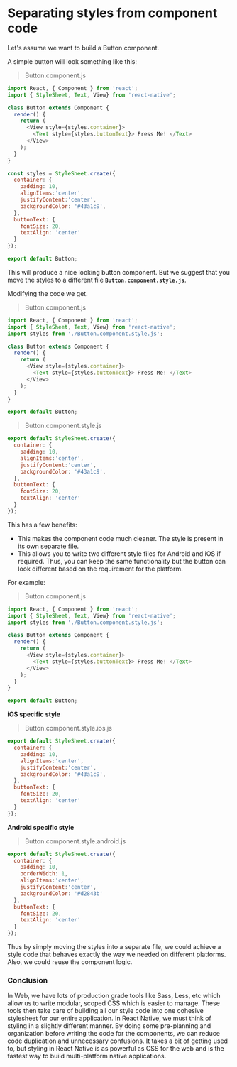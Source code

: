 # Separating styles from component code

Let's assume we want to build a Button component.

A simple button will look something like this:

>Button.component.js

```js
import React, { Component } from 'react';
import { StyleSheet, Text, View} from 'react-native';

class Button extends Component {
  render() {
    return (
      <View style={styles.container}>
        <Text style={styles.buttonText}> Press Me! </Text>
      </View>
    );
  }
}

const styles = StyleSheet.create({
  container: {
    padding: 10,
    alignItems:'center',
    justifyContent:'center',
    backgroundColor: '#43a1c9',
  },
  buttonText: {
    fontSize: 20,
    textAlign: 'center'
  }
});

export default Button;
```

This will produce a nice looking button component.
But we suggest that you move the styles to a different file **`Button.component.style.js`**.

Modifying the code we get.

>Button.component.js

```js
import React, { Component } from 'react';
import { StyleSheet, Text, View} from 'react-native';
import styles from './Button.component.style.js';

class Button extends Component {
  render() {
    return (
      <View style={styles.container}>
        <Text style={styles.buttonText}> Press Me! </Text>
      </View>
    );
  }
}

export default Button;
```

>Button.component.style.js
```js
export default StyleSheet.create({
  container: {
    padding: 10,
    alignItems:'center',
    justifyContent:'center',
    backgroundColor: '#43a1c9',
  },
  buttonText: {
    fontSize: 20,
    textAlign: 'center'
  }
});
```

This has a few benefits:

- This makes the component code much cleaner. The style is present in its own separate file.
- This allows you to write two different style files for Android and iOS if required. Thus, you can keep the same functionality but the button can look different based on the requirement for the platform.

For example:

>Button.component.js

```js
import React, { Component } from 'react';
import { StyleSheet, Text, View} from 'react-native';
import styles from './Button.component.style.js';

class Button extends Component {
  render() {
    return (
      <View style={styles.container}>
        <Text style={styles.buttonText}> Press Me! </Text>
      </View>
    );
  }
}

export default Button;
```
**iOS specific style**
>Button.component.style.ios.js

```js
export default StyleSheet.create({
  container: {
    padding: 10,
    alignItems:'center',
    justifyContent:'center',
    backgroundColor: '#43a1c9',
  },
  buttonText: {
    fontSize: 20,
    textAlign: 'center'
  }
});
```

**Android specific style**
>Button.component.style.android.js

```js
export default StyleSheet.create({
  container: {
    padding: 10,
    borderWidth: 1,
    alignItems:'center',
    justifyContent:'center',
    backgroundColor: '#d2843b'
  },
  buttonText: {
    fontSize: 20,
    textAlign: 'center'
  }
});
```

Thus by simply moving the styles into a separate file, we could achieve a style code that behaves exactly the way we needed on different platforms. Also, we could reuse the component logic.



### Conclusion

In Web, we have lots of production grade tools like Sass, Less, etc which allow us to write modular, scoped CSS which is easier to manage. These tools then take care of building all our style code into one cohesive stylesheet for our entire application. In React Native, we must think of styling in a slightly different manner. By doing some pre-planning and organization before writing the code for the components, we can reduce code duplication and unnecessary confusions. It takes a bit of getting used to, but styling in React Native is as powerful as CSS for the web and is the fastest way to build multi-platform native applications.
